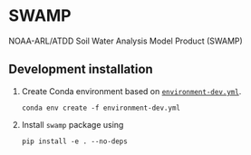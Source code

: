 # SWAMP

NOAA-ARL/ATDD Soil Water Analysis Model Product (SWAMP)

## Development installation

1. Create Conda environment based on [`environment-dev.yml`](./environment-dev.yml).
   ```
   conda env create -f environment-dev.yml
   ```
2. Install `swamp` package using
   ```
   pip install -e . --no-deps
   ```
